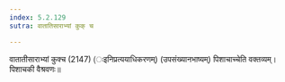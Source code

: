 ```yaml
---
index: 5.2.129
sutra: वातातिसाराभ्यां कुक् च

---
```

वातातीसाराभ्यां कुक्च (2147) (ःइनिप्रत्ययाधिकरणम्) (उपसंख्यानभाष्यम्) पिशाचाच्चेति वक्तव्यम्। पिशाचकी वैश्रवणः॥